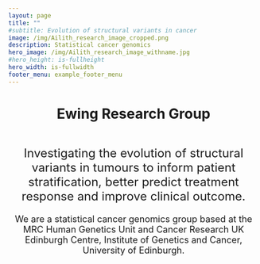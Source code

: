 ```yaml
---
layout: page
title: ""
#subtitle: Evolution of structural variants in cancer
image: /img/Ailith_research_image_cropped.png
description: Statistical cancer genomics 
hero_image: /img/Ailith_research_image_withname.jpg
#hero_height: is-fullheight 
hero_width: is-fullwidth
footer_menu: example_footer_menu
---
```


<h1 align="center">
Ewing Research Group
</h1>




<p align="center">
<font size="5">
<br>
Investigating the evolution of structural variants in tumours to inform patient stratification, better predict treatment response and improve clinical outcome.
</font>
<br>
<font size="4">
<br>
We are a statistical cancer genomics group based at the MRC Human Genetics Unit and Cancer Research UK Edinburgh Centre, Institute of Genetics and Cancer, University of Edinburgh.
</font>
</p>
